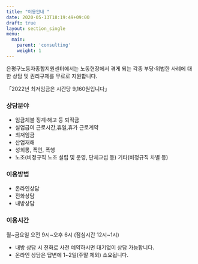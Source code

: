 ```yaml
---
title: "이용안내 "
date: 2020-05-13T18:19:49+09:00
draft: true
layout: section_single
menu:
  main:
    parent: 'consulting'
    weight: 1
---
```


은평구노동자종합지원센터에서는 노동현장에서 겪게 되는 각종 부당‧위법한 사례에 대한 상담 및 권리구제를 무료로 지원합니다. 

「2022년 최저임금은 시간당 9,160원입니다」

### 상담분야

- 임금체불 징계·해고 등 퇴직금
- 실업급여 근로시간,휴일,휴가 근로계약
- 최저임금
- 산업재해
- 성희롱, 폭언, 폭행
- 노조(비정규직 노조 설립 및 운영, 단체교섭 등) 기타(비정규직 차별 등)

### 이용방법

- 온라인상담
- 전화상담
- 내방상담

### 이용시간

월~금요일 오전 9시~오후 6시 (점심시간 12시~1시)

- 내방 상담 시 전화로 사전 예약하시면 대기없이 상담 가능합니다.
- 온라인 상담은 답변에 1~2일(주말 제외) 소요됩니다.

